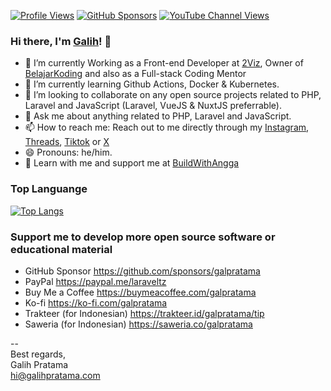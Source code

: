[![Profile Views](https://komarev.com/ghpvc/?username=galpratama&color=blueviolet&style=flat)](https://galihpratama.com)
[![GitHub Sponsors](https://img.shields.io/github/sponsors/galpratama)](https://github.com/sponsors/galpratama)
[![YouTube Channel Views](https://img.shields.io/youtube/channel/views/UCTgD0-13PPQux8zZ6UQTYLA?style=social&label=YouTube)](https://youtube.com/@synclicious)

### Hi there, I'm [Galih](https://galihpratama.com)! 👋

- 🔭 I’m currently Working as a Front-end Developer at  [2Viz](https://2viz.io), Owner of [BelajarKoding](https://belajarkoding.com) and also as a Full-stack Coding Mentor 
- 🌱 I’m currently learning Github Actions, Docker & Kubernetes.
- 👯 I’m looking to collaborate on  any open source projects related to PHP, Laravel and JavaScript (Laravel, VueJS & NuxtJS preferrable).
- 💬 Ask me about anything related to PHP, Laravel and JavaScript. 
- 📫 How to reach me: Reach out to me directly through my [Instagram](https://instagram.com/galih.pratama), [Threads](https://www.threads.net/@galih.pratama), [Tiktok](https://tiktok.com/@laraveltz)  or [X](https://x.com/galpratama)
- 😄 Pronouns: he/him.
- 🚀 Learn with me and support me at [BuildWithAngga](https://buildwithangga.com/mentor/galpratama)

### Top Languange

[![Top Langs](https://github-readme-stats.vercel.app/api/top-langs/?username=galpratama&layout=compact)](https://github.com/anuraghazra/github-readme-stats)

###  Support me to develop more open source software or educational material 

- GitHub Sponsor https://github.com/sponsors/galpratama
- PayPal https://paypal.me/laraveltz
- Buy Me a Coffee https://buymeacoffee.com/galpratama
- Ko-fi https://ko-fi.com/galpratama
- Trakteer (for Indonesian) https://trakteer.id/galpratama/tip
- Saweria (for Indonesian) https://saweria.co/galpratama

--<br>
Best regards,<br>
Galih Pratama<br>
hi@galihpratama.com
